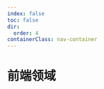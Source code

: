 ```yaml
---
index: false
toc: false
dir:
  order: 4
containerClass: nav-container
---
```


# 前端领域

<AutoCatalog />
